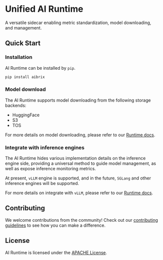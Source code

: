 # Unified AI Runtime
A versatile sidecar enabling metric standardization, model downloading, and management.

## Quick Start
### Installation
AI Runtime can be installed by `pip`.

```sh
pip install aibrix
```

### Model download
The AI Runtime supports model downloading from the following storage backends:
* HuggingFace
* S3
* TOS

For more details on model downloading, please refer to our [Runtime docs](https://github.com/aibrix/aibrix/blob/main/docs/source/features/runtime.rst#model-downloading).

### Integrate with inference engines
The AI Runtime hides various implementation details on the inference engine side, providing a universal method to guide model management, as well as expose inference monitoring metrics.

At present, `vLLM` engine is supported, and in the future, `SGLang` and other inference engines will be supported.

For more details on integrate with `vLLM`, please refer to our [Runtime docs](https://github.com/aibrix/aibrix/blob/main/docs/source/features/runtime.rst#metric-standardization).

## Contributing
We welcome contributions from the community! Check out our [contributing guidelines](https://github.com/aibrix/aibrix/CONTRIBUTING.md) to see how you can make a difference.

## License

AI Runtime is licensed under the [APACHE License](https://github.com/aibrix/aibrix/LICENSE.md).